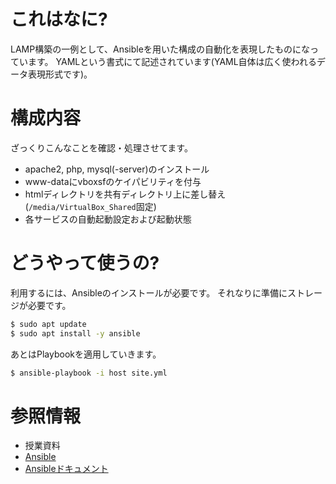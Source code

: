 # これはなに?

LAMP構築の一例として、Ansibleを用いた構成の自動化を表現したものになっています。
YAMLという書式にて記述されています(YAML自体は広く使われるデータ表現形式です)。

# 構成内容

ざっくりこんなことを確認・処理させてます。

- apache2, php, mysql(-server)のインストール
- www-dataにvboxsfのケイパビリティを付与
- htmlディレクトリを共有ディレクトリ上に差し替え(`/media/VirtualBox_Shared`固定)
- 各サービスの自動起動設定および起動状態

# どうやって使うの?

利用するには、Ansibleのインストールが必要です。
それなりに準備にストレージが必要です。

```bash
$ sudo apt update
$ sudo apt install -y ansible
```

あとはPlaybookを適用していきます。

```bash
$ ansible-playbook -i host site.yml
```

# 参照情報

- 授業資料
- [Ansible](https://www.ansible.com/)
- [Ansibleドキュメント](https://docs.ansible.com/ansible/2.9_ja/index.html)
